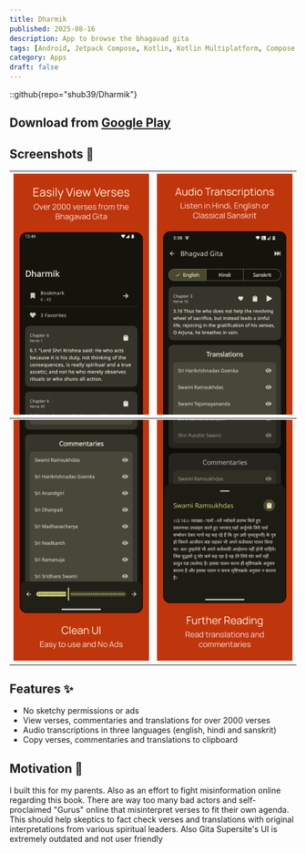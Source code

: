 ```yaml
---
title: Dharmik
published: 2025-08-16
description: App to browse the bhagavad gita
tags: [Android, Jetpack Compose, Kotlin, Kotlin Multiplatform, Compose Multiplatform, Koin, Room]
category: Apps
draft: false
---
```


::github{repo="shub39/Dharmik"}

## Download from [Google Play](https://play.google.com/store/apps/details?id=com.shub39.dharmik.online)

## Screenshots 📱
| ![1](https://raw.githubusercontent.com/shub39/Dharmik/refs/heads/master/fastlane/metadata/android/en-US/images/phoneScreenshots/1.png) | ![2](https://raw.githubusercontent.com/shub39/Dharmik/refs/heads/master/fastlane/metadata/android/en-US/images/phoneScreenshots/2.png) |
|:-:|:-:|
| ![3](https://raw.githubusercontent.com/shub39/Dharmik/refs/heads/master/fastlane/metadata/android/en-US/images/phoneScreenshots/3.png) | ![4](https://raw.githubusercontent.com/shub39/Dharmik/refs/heads/master/fastlane/metadata/android/en-US/images/phoneScreenshots/4.png) |

## Features ✨
- No sketchy permissions or ads
- View verses, commentaries and translations for over 2000 verses
- Audio transcriptions in three languages (english, hindi and sanskrit)
- Copy verses, commentaries and translations to clipboard

## Motivation 💭
I built this for my parents. Also as an effort to fight misinformation online regarding this book. There are way too many 
bad actors and self-proclaimed "Gurus" online that misinterpret verses to fit their own agenda. This should help skeptics
to fact check verses and translations with original interpretations from various spiritual leaders. Also Gita Supersite's
UI is extremely outdated and not user friendly